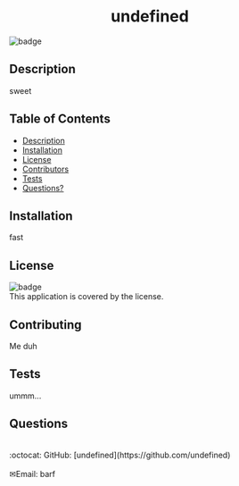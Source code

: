 
<h1 align="center">undefined</h1>
  
![badge](https://img.shields.io/badge/license--brightgreen)<br />
## Description
sweet
## Table of Contents
- [Description](#description)
- [Installation](#installation)
- [License](#license)
- [Contributors](#contributors)
- [Tests](#tests)
- [Questions?](#questions)
## Installation
 fast
## License
![badge](https://img.shields.io/badge/license--brightgreen)
<br />
This application is covered by the  license. 
## Contributing
Me duh
## Tests
ummm...
## Questions
<br />
:octocat: GitHub: [undefined](https://github.com/undefined)<br />
<br />
✉Email: barf
    
